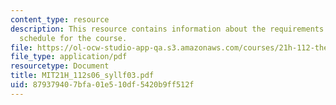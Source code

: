 ```yaml
---
content_type: resource
description: This resource contains information about the requirements and reading
  schedule for the course.
file: https://ol-ocw-studio-app-qa.s3.amazonaws.com/courses/21h-112-the-american-revolution-spring-2006/879379407bfa01e510df5420b9ff512f_MIT21H_112s06_syllf03.pdf
file_type: application/pdf
resourcetype: Document
title: MIT21H_112s06_syllf03.pdf
uid: 87937940-7bfa-01e5-10df-5420b9ff512f
---
```


